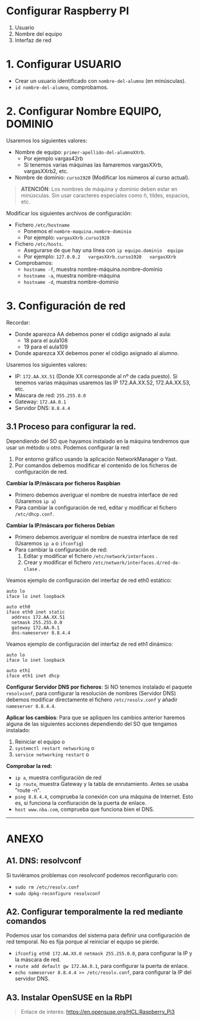 
# Configurar Raspberry PI

1. Usuario
2. Nombre del equipo
3. Interfaz de red

# 1. Configurar USUARIO

* Crear un usuario identificado con `nombre-del-alumno` (en minúsculas).
* `id nombre-del-alumno`, comprobamos.

# 2. Configurar Nombre EQUIPO, DOMINIO

Usaremos los siguientes valores:
* Nombre de equipo: `primer-apellido-del-alumnoXXrb`.
    * Por ejemplo vargas42rb
    * Si tenemos varias máquinas las llamaremos vargasXXrb, vargasXXrb2, etc.
* Nombre de dominio: `curso1920` (Modificar los números al curso actual).

> **ATENCIÓN**: Los nombres de máquina y dominio deben estar en minúsculas.
Sin usar caracteres especiales como ñ, tildes, espacios, etc.

Modificar los siguientes archivos de configuración:
* Fichero `/etc/hostname`
     * Ponemos el `nombre-maquina.nombre-dominio`
     * Por ejemplo: `vargasXXrb.curso1920`
* Fichero `/etc/hosts`.
     * Asegurarse de que hay una línea con `ip equipo.dominio  equipo`
     * Por ejemplo: `127.0.0.2   vargasXXrb.curso1920   vargasXXrb`
* Comprobamos:
    * `hostname -f`, muestra nombre-máquina.nombre-dominio
    * `hostname -a`, muestra nombre-máquina
    * `hostname -d`, muestra nombre-dominio

# 3. Configuración de red

Recordar:
* Donde aparezca AA debemos poner el código asignado al aula:
   * 18 para el aula108
   * 19 para el aula109
* Donde aparezca XX debemos poner el código asignado al alumno.

Usaremos los siguientes valores:
* IP: `172.AA.XX.51` (Donde XX corresponde al nº de cada puesto). Si tenemos varias máquinas usaremos las IP 172.AA.XX.52, 172.AA.XX.53, etc.
* Máscara de red: `255.255.0.0`
* Gateway: `172.AA.0.1`
* Servidor DNS: `8.8.4.4`

## 3.1 Proceso para configurar la red.

Dependiendo del SO que hayamos instalado en la máquina tendremos que usar un método u otro. Podemos configurar la red:
1. Por entorno gráfico usando la aplicación NetworkManager o Yast.
2. Por comandos debemos modificar el contenido de los ficheros de configuración de red.

**Cambiar la IP/máscara por ficheros Raspbian**

* Primero debemos averiguar el nombre de nuestra interface de red (Usaremos `ip a`)
* Para cambiar la configuración de red, editar y modificar el fichero `/etc/dhcp.conf`.

**Cambiar la IP/máscara por ficheros Debian**

* Primero debemos averiguar el nombre de nuestra interface de red (Usaremos `ip a` o `ifconfig`)
* Para cambiar la configuración de red:
    1. Editar y modificar el fichero `/etc/network/interfaces` .
    2. Crear y modificar el fichero `/etc/network/interfaces.d/red-de-clase` .

Veamos ejemplo de configuración del interfaz de red eth0 estático:

```
auto lo
iface lo inet loopback

auto eth0
iface eth0 inet static
  address 172.AA.XX.51
  netmask 255.255.0.0
  gateway 172.AA.0.1
  dns-nameserver 8.8.4.4
```

Veamos ejemplo de configuración del interfaz de red eth1 dinámico:

```
auto lo
iface lo inet loopback

auto eth1
iface eth1 inet dhcp
```

**Configurar Servidor DNS por ficheros**: Si NO tenemos instalado el paquete `resolvconf`, para configurar la resolución de nombres (Servidor DNS) debemos modificar directamente el fichero `/etc/resolv.conf` y añadir `nameserver 8.8.4.4`.

**Aplicar los cambios**: Para que se apliquen los cambios anterior haremos alguna de las siguientes acciones dependiendo del SO que tengamos instalado:
1. Reiniciar el equipo o
2. `systemctl restart networking` o
3. `service networking restart` o

**Comprobar la red:**
* `ip a`, muestra configuración de red
* `ip route`, muestra Gateway y la tabla de enrutamiento. Antes se usaba "route -n".
* `ping 8.8.4.4`, comprueba la conexión con una máquina de Internet. Esto es, si funciona la confiuración de la puerta de enlace.
* `host www.nba.com`, comprueba que funciona bien el DNS.

---
# ANEXO

## A1. DNS: resolvconf

Si tuviéramos problemas con resolvconf podemos reconfigurarlo con:
* `sudo rm /etc/resolv.conf`
* `sudo dpkg-reconfigure resolvconf`

## A2. Configurar temporalmente la red mediante comandos

Podemos usar los comandos del sistema para definir una configuración de red temporal. No es fija porque al reiniciar el equipo se pierde.

* `ifconfig eth0 172.AA.XX.0 netmask 255.255.0.0`, para configurar la IP y la máscara de red.
* `route add default gw 172.AA.0.1`, para configurar la puerta de enlace.
* `echo nameserver 8.8.4.4 >> /etc/resolv.conf`, para configurar la IP del servidor DNS.

## A3. Instalar OpenSUSE en la RbPI

> Enlace de interés: https://en.opensuse.org/HCL:Raspberry_Pi3

